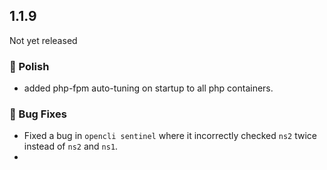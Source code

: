 ## 1.1.9

Not yet released

### 💅 Polish
- added php-fpm auto-tuning on startup to all php containers.

### 🐛 Bug Fixes
- Fixed a bug in `opencli sentinel` where it incorrectly checked `ns2` twice instead of `ns2` and `ns1`.
- 
